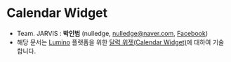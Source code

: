 # Calendar Widget
* Team. JARVIS : **박인범** (nulledge, [nulledge@naver.com](mailTo:nulledge@naver.com), [Facebook](https://www.facebook.com/inbum.park.58))
* 해당 문서는 [Lumino](https://github.com/1step6thswmaestro/12) 플랫폼을 위한 [달력 위젯(Calendar Widget)](https://github.com/1step6thswmaestro/12/tree/master/widgets/calendar)에 대하여 기술합니다.

